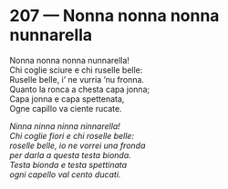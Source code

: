# 207 — Nonna nonna nonna nunnarella

Nonna nonna nonna nunnarella!  
Chi coglie sciure e chi ruselle belle:  
Ruselle belle, i’ ne vurria ’nu fronna.  
Quanto la ronca a chesta capa jonna;  
Capa jonna e capa spettenata,  
Ogne capillo va ciente rucate.

_Ninna ninna ninna ninnarella!  
Chi coglie fiori e chi roselle belle:  
roselle belle, io ne vorrei una fronda  
per darla a questa testa bionda.  
Testa bionda e testa spettinata  
ogni capello val cento ducati._

